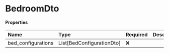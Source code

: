 # BedroomDto

**Properties**

| Name               | Type                      | Required | Description |
| :----------------- | :------------------------ | :------- | :---------- |
| bed_configurations | List[BedConfigurationDto] | ❌       |             |

<!-- This file was generated by liblab | https://liblab.com/ -->
